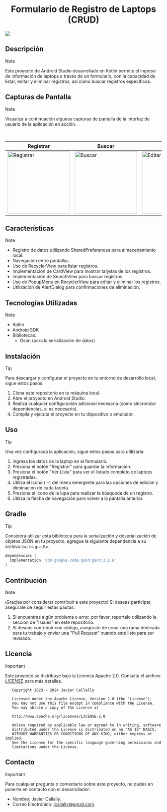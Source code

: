 <!--Título-->
<!--# Formulario de Registro de Laptops (CRUD)-->
<h1 align="center">Formulario de Registro de Laptops (CRUD)</h1>

<!--Banner-->
<img src="https://i.imgur.com/XyXtTng.gif">

## Descripción

>[!NOTE]
> Este proyecto de Android Studio desarrollado en Kotlin permite el ingreso de información de laptops a través de un formulario, con la capacidad de listar, editar y eliminar registros, así como buscar registros específicos.

## Capturas de Pantalla

>[!NOTE]
> Visualiza a continuación algunas capturas de pantalla de la interfaz de usuario de la aplicación en acción.
>
> <br>
>
> | Registrar | Buscar | Editar | Eliminar |
> |----------|----------|----------|----------|
> | <img src="https://i.imgur.com/8h4iVNc.gif" alt="Registrar" width="200px"> | <img src="https://i.imgur.com/BE362L2.gif" alt="Buscar" width="200px"> | <img src="https://i.imgur.com/NIhRi5r.gif" alt="Editar" width="200px"> | <img src="https://i.imgur.com/NTT3HZ1.gif" alt="Eliminar" width="200px"> |

<!-- Moestrar imágenes en su tamaño original
![Registrar](https://i.imgur.com/8h4iVNc.gif)
![Buscar](https://i.imgur.com/BE362L2.gif) 
![Editar](https://i.imgur.com/NIhRi5r.gif) 
![Eliminar](https://i.imgur.com/NTT3HZ1.gif)

------------------------------------------------------------------->

<!-- Mostrar imágenes en la tabla expandidas a todo el ancho de la pantalla
> | Registrar | Buscar | Editar | Eliminar |
> |----------|----------|----------|----------|
> | ![Registrar][1] | ![Buscar][2] | ![Editar][3] | ![Eliminar][4] |

[1]: https://i.imgur.com/8h4iVNc.gif
[2]: https://i.imgur.com/BE362L2.gif
[3]: https://i.imgur.com/NIhRi5r.gif
[4]: https://i.imgur.com/NTT3HZ1.gif 

------------------------------------------------------------------->

<!-- Moestrar imágenes apiladas de forma horizontal y tamaño editado
<div style="display: flex;">
    <img src="https://i.imgur.com/8h4iVNc.gif" alt="Registrar" width="200px">
    <img src="https://i.imgur.com/BE362L2.gif" alt="Buscar" width="200px">
    <img src="https://i.imgur.com/NIhRi5r.gif" alt="Editar" width="200px">
    <img src="https://i.imgur.com/NTT3HZ1.gif" alt="Eliminar" width="200px">
</div> 

------------------------------------------------------------------->

## Características

>[!NOTE]
> - Registro de datos utilizando SharedPreferences para almacenamiento local.
> - Navegación entre pantallas.
> - Uso de RecyclerView para listar registros.
> - Implementación de CardView para mostrar tarjetas de los registros.
> - Implementación de SearchView para buscar registros.
> - Uso de PopupMenu en RecyclerView para editar y eliminar los registros.
> - Utilización de AlertDialog para confirmaciones de eliminación.

## Tecnologías Utilizadas

>[!NOTE]
> - Kotlin
> - Android SDK
> - Bibliotecas:
> 	- Gson (para la serialización de datos)

## Instalación

>[!TIP]
> Para descargar y configurar el proyecto en tu entorno de desarrollo local, sigue estos pasos:
>
> 1. Clona este repositorio en tu máquina local.
> 2. Abre el proyecto en Android Studio.
> 3. Realiza cualquier configuración adicional necesaria (como sincronizar dependencias, si es necesario).
> 4. Compila y ejecuta el proyecto en tu dispositivo o emulador.

## Uso

>[!TIP]
> Una vez configurada la aplicación, sigue estos pasos para utilizarla:
>
> 1. Ingresa los datos de la laptop en el formulario.
> 2. Presiona el botón "Registrar" para guardar la información.
> 3. Presiona el botón "Ver Lista" para ver el listado completo de laptops registradas.
> 4. Utiliza el icono (···) del menú emergente para las opciones de edición y eliminación de cada tarjeta.
> 5. Presiona el icono de la lupa para realizar la búsqueda de un registro.
> 6. Utiliza la flecha de navegación para volver a la pantalla anterior.

## Gradle

>[!TIP]
> Considera utilizar esta biblioteca para la serialización y deserialización de objetos JSON en tu proyecto, agregue la siguiente dependencia a su archivo `build.gradle`:
>
> ```gradle
> dependencies {
> 	implementation 'com.google.code.gson:gson:2.8.6'
> }
> ```

## Contribución

>[!NOTE]
> ¡Gracias por considerar contribuir a este proyecto! Si deseas participar, asegúrate de seguir estas pautas:
>
> 1. Si encuentras algún problema o error, por favor, reportalo utilizando la sección de "Issues" en este repositorio.
> 2. Si deseas contribuir con código, asegúrate de crear una rama dedicada para tu trabajo y enviar una "Pull Request" cuando esté listo para ser revisado.

## Licencia

>[!IMPORTANT]
> Este proyecto se distribuye bajo la Licencia Apache 2.0. Consulta el archivo [LICENSE](https://github.com/jcallally/android-crud-app/blob/main/LICENSE) para más detalles.
>
> ```
>    Copyright 2023 - 2024 Javier Callally
>    
>    Licensed under the Apache License, Version 2.0 (the "License");
>    you may not use this file except in compliance with the License.
>    You may obtain a copy of the License at
>    
>    http://www.apache.org/licenses/LICENSE-2.0
>    
>    Unless required by applicable law or agreed to in writing, software
>    distributed under the License is distributed on an "AS IS" BASIS,
>    WITHOUT WARRANTIES OR CONDITIONS OF ANY KIND, either express or implied.
>    See the License for the specific language governing permissions and
>    limitations under the License.
> ```

## Contacto

>[!IMPORTANT]
> Para cualquier pregunta o comentario sobre este proyecto, no dudes en ponerte en contacto con el desarrollador:
>
> - Nombre: Javier Callally.
> - Correo Electrónico: jcallally@gmail.com
